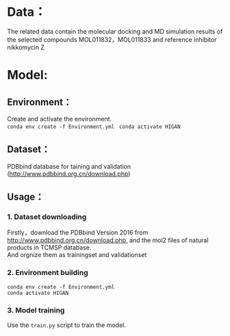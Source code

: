 # Data：  
The related data contain the molecular docking and MD simulation results of the selected compounds MOL011832，MOL011833 and reference inhibitor nikkomycin Z  
# Model:
## Environment：  
Create and activate the  environment.  
`conda env create -f Environment.yml ` 
`conda activate HIGAN ` 
## Dataset：  
PDBbind database for taining and validation (http://www.pdbbind.org.cn/download.php)  
## Usage：  
### 1. Dataset downloading  
Firstly，download the PDBbind Version 2016 from http://www.pdbbind.org.cn/download.php, and the mol2 files of natural products in TCMSP database.  
And orgnize them as trainingset and validationset  
### 2. Environment building  
`conda env create -f Environment.yml`  
`conda activate HIGAN`  
### 3. Model training  
Use the `train.py` script to train the model.  

